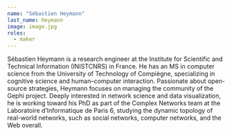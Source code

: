 ```yaml
---
name: "Sébastien Heymann"
last_name: Heymann
image: image.jpg
roles:
  - maker
---
```

Sébastien Heymann is a research engineer at the Institute for Scientific and Technical Information (INISTCNRS) in France. He has an MS in computer science from the University of Technology of Compiègne, specializing in cognitive science and human–computer interaction. Passionate about open-source strategies, Heymann focuses on managing the community of the Gephi project. Deeply interested in network science and data visualization, he is working toward his PhD as part of the Complex Networks team at the Laboratoire d’Informatique de Paris 6, studying the dynamic topology of real-world networks, such as social networks, computer networks, and the Web overall.
